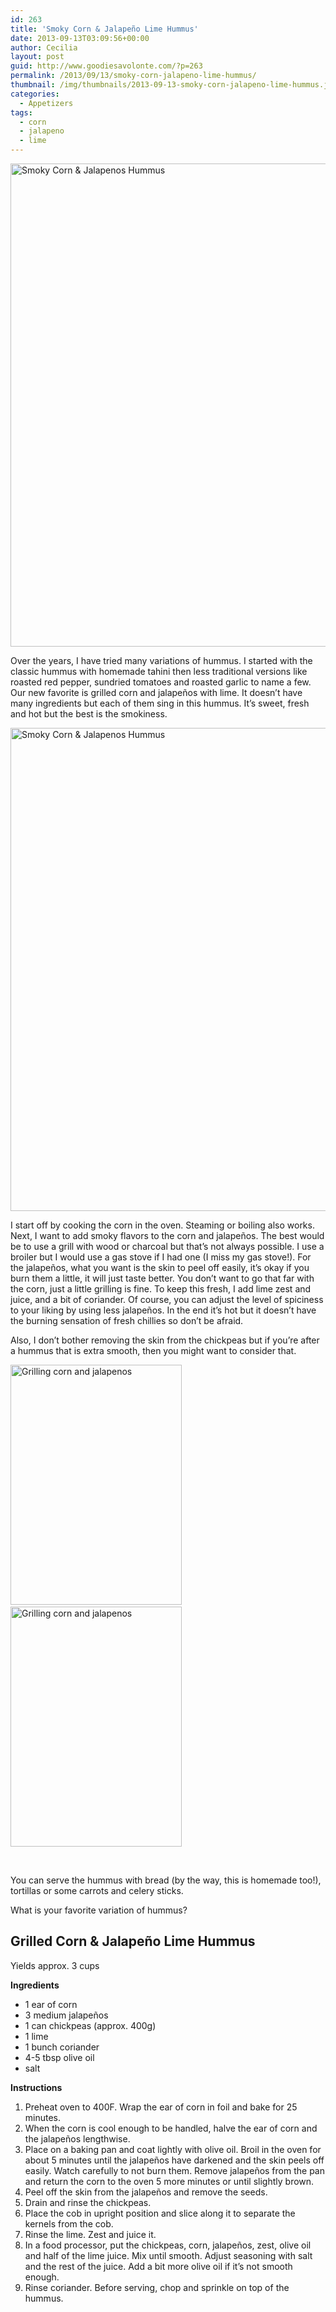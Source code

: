 ```yaml
---
id: 263
title: 'Smoky Corn & Jalapeño Lime Hummus'
date: 2013-09-13T03:09:56+00:00
author: Cecilia
layout: post
guid: http://www.goodiesavolonte.com/?p=263
permalink: /2013/09/13/smoky-corn-jalapeno-lime-hummus/
thumbnail: /img/thumbnails/2013-09-13-smoky-corn-jalapeno-lime-hummus.jpg
categories:
  - Appetizers
tags:
  - corn
  - jalapeno
  - lime
---
```

<input class="jpibfi" type="hidden" />

[<img class="alignnone size-full wp-image-276" alt="Smoky Corn & Jalapenos Hummus" src="http://www.goodiesavolonte.com/wp-content/uploads/2013/09/IMG_5310.jpg" width="552" height="773" />](http://www.goodiesavolonte.com/wp-content/uploads/2013/09/IMG_5310.jpg)

Over the years, I have tried many variations of hummus. I started with the classic hummus with homemade tahini then less traditional versions like roasted red pepper, sundried tomatoes and roasted garlic to name a few. Our new favorite is grilled corn and jalapeños with lime. It doesn&#8217;t have many ingredients but each of them sing in this hummus. It&#8217;s sweet, fresh and hot but the best is the smokiness.

[<img class="alignnone size-full wp-image-277" alt="Smoky Corn & Jalapenos Hummus" src="http://www.goodiesavolonte.com/wp-content/uploads/2013/09/IMG_5315.jpg" width="552" height="773" />](http://www.goodiesavolonte.com/wp-content/uploads/2013/09/IMG_5315.jpg)

I start off by cooking the corn in the oven. Steaming or boiling also works. Next, I want to add smoky flavors to the corn and jalapeños. The best would be to use a grill with wood or charcoal but that&#8217;s not always possible. I use a broiler but I would use a gas stove if I had one (I miss my gas stove!). For the jalapeños, what you want is the skin to peel off easily, it&#8217;s okay if you burn them a little, it will just taste better. You don&#8217;t want to go that far with the corn, just a little grilling is fine. To keep this fresh, I add lime zest and juice, and a bit of coriander. Of course, you can adjust the level of spiciness to your liking by using less jalapeños. In the end it&#8217;s hot but it doesn&#8217;t have the burning sensation of fresh chillies so don&#8217;t be afraid.
  
Also, I don&#8217;t bother removing the skin from the chickpeas but if you&#8217;re after a hummus that is extra smooth, then you might want to consider that.

[<img class="alignnone size-full wp-image-274" alt="Grilling corn and jalapenos" src="http://www.goodiesavolonte.com/wp-content/uploads/2013/09/IMG_5277.jpg" width="274" height="384" />](http://www.goodiesavolonte.com/wp-content/uploads/2013/09/IMG_5277.jpg) [<img class="alignnone size-full wp-image-275" alt="Grilling corn and jalapenos" src="http://www.goodiesavolonte.com/wp-content/uploads/2013/09/IMG_5279.jpg" width="274" height="384" />](http://www.goodiesavolonte.com/wp-content/uploads/2013/09/IMG_5279.jpg)

&nbsp;

You can serve the hummus with bread (by the way, this is homemade too!), tortillas or some carrots and celery sticks.

What is your favorite variation of hummus?

<!--more-->

<div class="recipe-box">
  <h2 class="recipe-title">
    Grilled Corn & Jalapeño Lime Hummus
  </h2>
  
  <p>
    Yields approx. 3 cups
  </p>
  
  <p>
    <strong>Ingredients</strong>
  </p>
  
  <ul>
    <li>
      1 ear of corn
    </li>
    <li>
      3 medium jalapeños
    </li>
    <li>
      1 can chickpeas (approx. 400g)
    </li>
    <li>
      1 lime
    </li>
    <li>
      1 bunch coriander
    </li>
    <li>
      4-5 tbsp olive oil
    </li>
    <li>
      salt
    </li>
  </ul>
  
  <p>
    <strong>Instructions</strong>
  </p>
  
  <ol>
    <li>
      Preheat oven to 400F. Wrap the ear of corn in foil and bake for 25 minutes.
    </li>
    <li>
      When the corn is cool enough to be handled, halve the ear of corn and the jalapeños lengthwise.
    </li>
    <li>
      Place on a baking pan and coat lightly with olive oil. Broil in the oven for about 5 minutes until the jalapeños have darkened and the skin peels off easily. Watch carefully to not burn them. Remove jalapeños from the pan and return the corn to the oven 5 more minutes or until slightly brown.
    </li>
    <li>
      Peel off the skin from the jalapeños and remove the seeds.
    </li>
    <li>
      Drain and rinse the chickpeas.
    </li>
    <li>
      Place the cob in upright position and slice along it to separate the kernels from the cob.
    </li>
    <li>
      Rinse the lime. Zest and juice it.
    </li>
    <li>
      In a food processor, put the chickpeas, corn, jalapeños, zest, olive oil and half of the lime juice. Mix until smooth. Adjust seasoning with salt and the rest of the juice. Add a bit more olive oil if it&#8217;s not smooth enough.
    </li>
    <li>
      Rinse coriander. Before serving, chop and sprinkle on top of the hummus.
    </li>
  </ol>
</div>